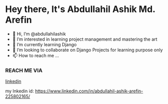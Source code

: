 # Hey there, It's Abdullahil Ashik Md. Arefin

- 👋 Hi, I’m @abdullahilashik
- 👀 I’m interested in learning project management and mastering the art
- 🌱 I’m currently learning Django
- 💞️ I’m looking to collaborate on Django Projects for learning purpose only
- 📫 How to reach me ...

### REACH ME VIA

[linkedin](https://www.linkedin.com/in/abdullahil-ashik-arefin-225802165/)

my lnkedin id: https://www.linkedin.com/in/abdullahil-ashik-arefin-225802165/

<!---
abdullahilashik/abdullahilashik is a ✨ special ✨ repository because its `README.md` (this file) appears on your GitHub profile.
You can click the Preview link to take a look at your changes.
--->

